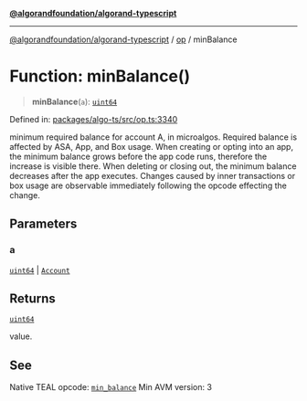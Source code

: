 [**@algorandfoundation/algorand-typescript**](../../README.md)

***

[@algorandfoundation/algorand-typescript](../../README.md) / [op](../README.md) / minBalance

# Function: minBalance()

> **minBalance**(`a`): [`uint64`](../../index/type-aliases/uint64.md)

Defined in: [packages/algo-ts/src/op.ts:3340](https://github.com/algorandfoundation/puya-ts/blob/main/packages/algo-ts/src/op.ts#L3340)

minimum required balance for account A, in microalgos. Required balance is affected by ASA, App, and Box usage. When creating or opting into an app, the minimum balance grows before the app code runs, therefore the increase is visible there. When deleting or closing out, the minimum balance decreases after the app executes. Changes caused by inner transactions or box usage are observable immediately following the opcode effecting the change.

## Parameters

### a

[`uint64`](../../index/type-aliases/uint64.md) | [`Account`](../../index/type-aliases/Account.md)

## Returns

[`uint64`](../../index/type-aliases/uint64.md)

value.

## See

Native TEAL opcode: [`min_balance`](https://developer.algorand.org/docs/get-details/dapps/avm/teal/opcodes/v10/#min_balance)
Min AVM version: 3
